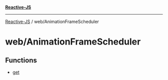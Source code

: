 [**Reactive-JS**](../../README.md)

***

[Reactive-JS](../../README.md) / web/AnimationFrameScheduler

# web/AnimationFrameScheduler

## Functions

- [get](functions/get.md)
